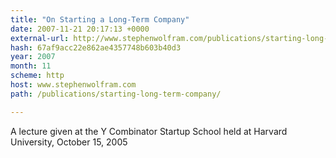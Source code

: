 ```yaml
---
title: "On Starting a Long-Term Company"
date: 2007-11-21 20:17:13 +0000
external-url: http://www.stephenwolfram.com/publications/starting-long-term-company/
hash: 67af9acc22e862ae4357748b603b40d3
year: 2007
month: 11
scheme: http
host: www.stephenwolfram.com
path: /publications/starting-long-term-company/

---
```


A lecture given at the Y Combinator Startup School held at Harvard University, October 15, 2005
